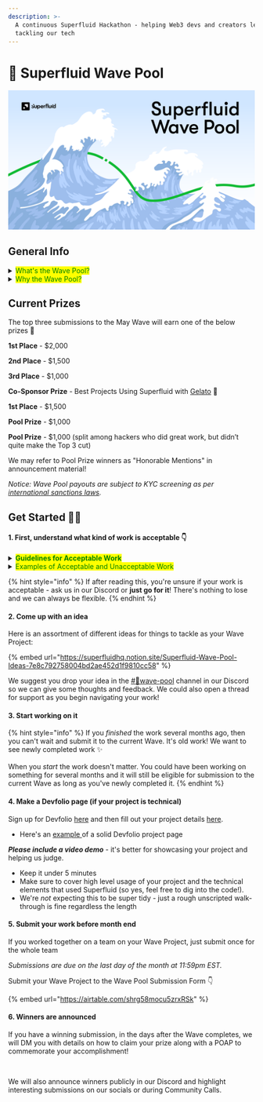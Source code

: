 ```yaml
---
description: >-
  A continuous Superfluid Hackathon - helping Web3 devs and creators level up by
  tackling our tech
---
```


# 🌊 Superfluid Wave Pool

![Surf's up](../.gitbook/assets/waves-illustration.png)

## General Info

<details>

<summary><mark style="color:green;">What's the Wave Pool?</mark></summary>

The Wave Pool is a "continuous hackathon" that repeats every month. During the month, community members may submit Superfluid-related work to each Wave and be put in the running for the Wave's prizes (like a hackathon!).

However, unlike a hackathon, the Wave Pool is **not just for technical work**! Non-technical work such as articles, videos, documentation, and tutorials are all considered and encouraged for submission.

&#x20;The Wave Pool is somewhat like a fill-in-the-blank bounty program that aims to reward the wide variety of work that Superfluid community members complete without us explicitly targeting those work items with bounties. Let's reward and recognize good work when we see it!

**Each Wave is numbered** - The first Wave starting on September 1st, 2022 is Wave #1, the one for October will be Wave #2 and so on.

**Waves last over each month** - For example, Wave #1 will span from September 1st to September 30th. Right after one finishes, the next one starts!

**Start or Submit **_**ANYTIME**_ - Wave Projects can be started or submitted at _any time_. The only limitation is that you can't submit old work from a previous month. So for example, a project you finished 3 months ago wouldn't be eligible for this month's Wave.

</details>

<details>

<summary><mark style="color:green;">Why the Wave Pool?</mark></summary>

As a dev or creator, the Wave Pool is your chance to take our tech, build something really cool with it, and then have a submission to show and demonstrate as a testament to your skills. Competing in the Wave Pool is <mark style="color:green;">an opportunity to further your career as a developer and earn distinguishment!</mark>

Prize winner or not, you'll be given exposure to the Superfluid team and community. Our ecosystem and network is an asset for anyone aspiring to develop a career in the Web3 space. From the growing number of start ups leveraging real-time finance to the increasing value of knowing how to build with Superfluid, a strong Wave Pool submission will give your resume a boost.

</details>

## Current Prizes

The top three submissions to the May Wave will earn one of the below prizes 🥇

**1st Place** - $2,000

**2nd Place** - $1,500

**3rd Place** - $1,000

**Co-Sponsor Prize** - Best Projects Using Superfluid with [Gelato](http://localhost:5000/s/MYhu8kEOiGEJPzxtx8NL/) :icecream:

&#x20;    **1st Place** - $1,500&#x20;

&#x20;    **Pool Prize** - $1,000

**Pool Prize** - $1,000 (split among hackers who did great work, but didn’t quite make the Top 3 cut)

&#x20;   We may refer to Pool Prize winners as "Honorable Mentions" in announcement material!

_Notice: Wave Pool payouts are subject to KYC screening as per_ [_international sanctions laws_](bounty-program.md#note-bounty-hunters-must-adhere-to-the-following-statement)_._

## Get Started 🙋‍♀️

#### **1. First, understand what kind of work is acceptable 👇**

<details>

<summary><mark style="color:green;"><strong>Guidelines for Acceptable Work</strong></mark></summary>

**1. Pertains to Superfluid, doesn't just use Superfluid as a side element**

**2. Open source and/or shareable**

**3. Completed during the Wave**

Say you complete an article during Wave #1 in September but want to submit it to Wave #2 in October - that work won't be accepted.

**4. In a state of “itemized completion”**

Your submission should be a consolidated deliverable/feature that can work as intended and can be demonstrated.

**5. Good quality**

“Good quality” is rather subjective. We know it when we see it and we will develop precedence with each Wave. As we approach the submission deadline, if there are not enough quality submissions, we would rather not reward a prize than to issue one a scrappy submission.

**6. Presentable**

An article or video is already presentable, but if you're submitting code, make sure it's documented (with a README or something) or submit it with a video explainer!

**7. New Work**

Previous Superfluid-sponsored hackathon projects or bounty submissions won't count unless you're submitting additional itemized progress after the hackathon or on the bounty.

**8. Independent Hackers Only**

If the work you're submitting is on behalf of a larger formal organization (in particular profit-seeking companies, DAO, etc.) we may reduce consideration.

**Note:** If you complete multiple projects in the same month, it's okay to submit them in the same month. We'll consider the sum of your work when judging for prizes.

</details>

<details>

<summary><mark style="color:green;">Examples of Acceptable and Unacceptable Work</mark></summary>

**Acceptable Examples**

* Integrating Superfluid with an existing protocol ([Instadapp integration example](https://github.com/Instadapp/dsa-connectors/pull/244))
* A completed and published article on Superfluid concepts ([Donoso example](https://medium.com/@javier\_donoso/superfluid-gelato-for-stream-scheduling-7c32ed975f04))
* A completed and well documented example showing Superfluid integrated with Lens Protocol ([Wary Lens PR example](https://github.com/aave/lens-protocol/pull/101))
* A detailed and completed written specification showing how to create tradeable tokenized salaries ([NIFLOT example](https://www.notion.so/2db13f22833149ffa7d03e0f1de71af6))
* Improvement to one of our Docs pages or sections (propose your fixes, inquire for a Editor invite link in the bounties channel, and we’ll set you up!)
* A video explainer on Superfluid or Superfluid dev concepts ([Fugu example](https://youtu.be/L2364bmZA5o))
* A new completed stream management UI feature for a Superfluid-powered project ([Ricochet example](https://github.com/Ricochet-Exchange/ricochet-frontend/issues/97))

**Unacceptable Example**

* A completed project that only discusses how it will use Superfluid and does not implement anything
* A partially completed article
* An itemized completion that does not pertain to Superfluid but is for a Superfluid-related project
  * Ex: You make a CI/CD pipeline for your Superfluid-powered lending protocol
* A project that does not achieve its stated purpose (Ex: I say I will make a tradeable NFT cashflow project, but my contract does not succeed in editing the flow upon transfer of the NFT)

</details>

{% hint style="info" %}
If after reading this, you're unsure if your work is acceptable - ask us in our Discord or **just go for it**! There's nothing to lose and we can always be flexible.
{% endhint %}

#### **2. Come up with an idea**&#x20;

Here is an assortment of different ideas for things to tackle as your Wave Project:

{% embed url="https://superfluidhq.notion.site/Superfluid-Wave-Pool-Ideas-7e8c792758004bd2ae452d1f9810cc58" %}

We suggest you drop your idea in the [#🌊wave-pool](https://discord.com/channels/752490247643725875/1017102296372478052) channel in our Discord so we can give some thoughts and feedback. We could also open a thread for support as you begin navigating your work!

#### **3. Start working on it**

{% hint style="info" %}
If you _finished_ the work several months ago, then you can't wait and submit it to the current Wave. It's old work! We want to see newly completed work ✨\
\
When you _start_ the work doesn't matter. You could have been working on something for several months and it will still be eligible for submission to the current Wave as long as you've newly completed it.
{% endhint %}

#### **4. Make a Devfolio page (if your project is technical)**

Sign up for Devfolio [here](https://devfolio.co/) and then fill out your project details [here](https://devfolio.co/projects).

* Here's an [example ](https://devfolio.co/projects/test-a7d3)of a solid Devfolio project page

_**Please include a video demo**_ - it's better for showcasing your project and helping us judge.

* Keep it under 5 minutes
* Make sure to cover high level usage of your project and the technical elements that used Superfluid (so yes, feel free to dig into the code!).
* We're _not_ expecting this to be super tidy - just a rough unscripted walk-through is fine regardless the length

#### **5. Submit your work before month end**

If you worked together on a team on your Wave Project, just submit once for the whole team

_Submissions are due on the last day of the month at 11:59pm EST._

Submit your Wave Project to the Wave Pool Submission Form 👇

{% embed url="https://airtable.com/shrg58mocu5zrxRSk" %}

#### **6. Winners are announced**&#x20;

If you have a winning submission, in the days after the Wave completes, we will DM you with details on how to claim your prize along with a POAP to commemorate your accomplishment!&#x20;

<figure><img src="../.gitbook/assets/wave-pool-poaps.gif" alt=""><figcaption></figcaption></figure>

We will also announce winners publicly in our Discord and highlight interesting submissions on our socials or during Community Calls.
